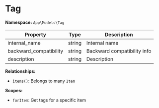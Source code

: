 # Tag

**Namespace:** `App\Models\Tag`

| Property               | Type   | Description                 |
| ---------------------- | ------ | --------------------------- |
| internal_name          | string | Internal name               |
| backward_compatibility | string | Backward compatibility info |
| description            | string | Description                 |

**Relationships:**

- `items()`: Belongs to many `Item`

**Scopes:**

- `forItem`: Get tags for a specific item
